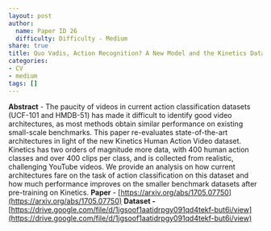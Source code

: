 ```yaml
---
layout: post
author:
  name: Paper ID 26
  difficulty: Difficulty - Medium
share: true
title: Quo Vadis, Action Recognition? A New Model and the Kinetics Dataset
categories:
- CV
- medium
tags: []
---
```

**Abstract** - The paucity of videos in current action classification datasets (UCF-101 and HMDB-51) has made it difficult to identify good video architectures, as most methods obtain similar performance on existing small-scale benchmarks. This paper re-evaluates state-of-the-art architectures in light of the new Kinetics Human Action Video dataset. Kinetics has two orders of magnitude more data, with 400 human action classes and over 400 clips per class, and is collected from realistic, challenging YouTube videos. We provide an analysis on how current architectures fare on the task of action classification on this dataset and how much performance improves on the smaller benchmark datasets after pre-training on Kinetics.
**Paper** - [https://arxiv.org/abs/1705.07750](https://arxiv.org/abs/1705.07750)
**Dataset -** [https://drive.google.com/file/d/1jgsoof1aatidrpgy091qd4tekf-but6i/view](https://drive.google.com/file/d/1jgsoof1aatidrpgy091qd4tekf-but6i/view)
    
